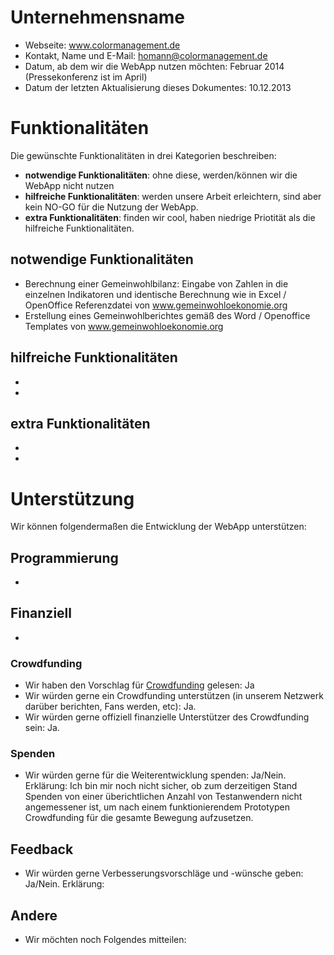 # Unternehmensname

* Webseite: www.colormanagement.de
* Kontakt, Name und E-Mail: homann@colormanagement.de
* Datum, ab dem wir die WebApp nutzen möchten: Februar 2014 (Pressekonferenz ist im April)
* Datum der letzten Aktualisierung dieses Dokumentes: 10.12.2013

# Funktionalitäten

Die gewünschte Funktionalitäten in drei Kategorien beschreiben:

* **notwendige Funktionalitäten**: ohne diese, werden/können wir die WebApp nicht nutzen
* **hilfreiche Funktionalitäten**: werden unsere Arbeit erleichtern, sind aber kein NO-GO für die Nutzung der WebApp.
* **extra Funktionalitäten**: finden wir cool, haben niedrige Priotität als die hilfreiche Funktionalitäten.

## notwendige Funktionalitäten

* Berechnung einer Gemeinwohlbilanz: Eingabe von Zahlen in die einzelnen Indikatoren und identische Berechnung wie in Excel / OpenOffice Referenzdatei von www.gemeinwohloekonomie.org
* Erstellung eines Gemeinwohlberichtes gemäß des Word / Openoffice Templates von www.gemeinwohloekonomie.org


## hilfreiche Funktionalitäten

*
*

## extra Funktionalitäten

*
*

# Unterstützung

Wir können folgendermaßen die Entwicklung der WebApp unterstützen:

## Programmierung

*

## Finanziell

*

### Crowdfunding

* Wir haben den Vorschlag für [Crowdfunding](Crowdfunding.md) gelesen: Ja
* Wir würden gerne ein Crowdfunding unterstützen (in unserem Netzwerk darüber berichten, Fans werden, etc): Ja.
* Wir würden gerne offiziell finanzielle Unterstützer des Crowdfunding sein: Ja.

### Spenden

* Wir würden gerne für die Weiterentwicklung spenden: Ja/Nein. Erklärung:
Ich bin mir noch nicht sicher, ob zum derzeitigen Stand Spenden von einer überichtlichen Anzahl von Testanwendern nicht angemessener ist, um nach einem funktionierendem Prototypen Crowdfunding für die gesamte Bewegung aufzusetzen.
## Feedback

* Wir würden gerne Verbesserungsvorschläge und -wünsche geben: Ja/Nein. Erklärung:

## Andere

* Wir möchten noch Folgendes mitteilen:
